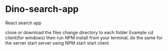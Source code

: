 # Dino-search-app
React search app

clone or download the files
change directory to each folder Example cd client(for windows) then run NPM install from your terminal, do the same for the server
start server using NPM start
start client 
